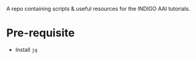 A repo containing scripts & useful resources for the INDIGO AAI tutorials.

# Pre-requisite
- Install `jq` 
